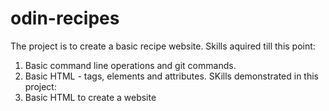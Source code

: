 # odin-recipes
The project is to create a basic recipe website.
Skills aquired till this point:
1. Basic command line operations and git commands.
2. Basic HTML - tags, elements and attributes.
SKills demonstrated in this project:
1. Basic HTML to create a website